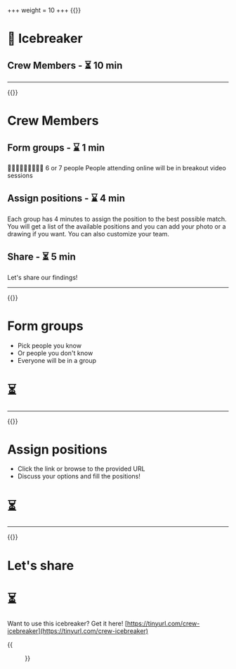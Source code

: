 +++
weight = 10
+++
{{<slide template="icebreaker">}}
# 🧊 Icebreaker

## Crew Members - ⏳️ 10 min

---
{{<slide template="icebreaker">}}

# Crew Members

## Form groups - ⌛️ 1 min 
🧑‍🤝‍🧑🧑‍🤝‍🧑🧑‍🤝‍🧑 6 or 7 people
People attending online will be in breakout video sessions

## Assign positions - ⌛️ 4 min
Each group has 4 minutes to assign the position to the best possible match.
You will get a list of the available positions and you can add your photo or a drawing if you want.
You can also customize your team.

## Share - ⏳️ 5 min 

Let's share our findings!

---
{{<slide template="icebreaker">}}

# Form groups

- Pick people you know
- Or people you don't know
- Everyone will be in a group

#
#
# ⏳️ <countdown time="60" autostart="yes" />
---
{{<slide template="icebreaker">}}

# Assign positions

- Click the link or browse to the provided URL
- Discuss your options and fill the positions!

#
#
# ⏳️ <countdown time="240" autostart="yes" />

---
{{<slide template="icebreaker">}}
# Let's share


# ⏳️ <countdown time="300" autostart="yes" />

Want to use this icebreaker? Get it here! [https://tinyurl.com/crew-icebreaker](https://tinyurl.com/crew-icebreaker)

{{<figure src="miroqr.png" height="100">}}
